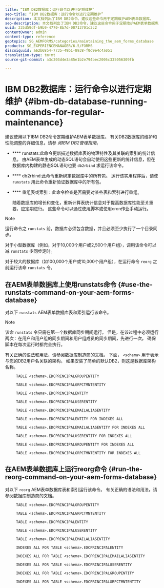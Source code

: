 ```yaml
---
title: “IBM DB2数据库：运行命令以进行定期维护”
seo-title: “IBM DB2数据库：运行命令以进行定期维护”
description: 本文档列出了IBM DB2命令，建议这些命令用于定期维护AEM表单数据库。
seo-description: 本文档列出了IBM DB2命令，建议这些命令用于定期维护AEM表单数据库。
uuid: 235d59df-b9b9-4770-8b7d-00713701c3c2
contentOwner: admin
content-type: reference
geptopics: SG_AEMFORMS/categories/maintaining_the_aem_forms_database
products: SG_EXPERIENCEMANAGER/6.5/FORMS
discoiquuid: a62b68b4-7735-49b1-8938-f0d9e4c4a051
translation-type: tm+mt
source-git-commit: a3c303d4e3a85e1b2e794bec2006c335056309fb

---
```



# IBM DB2数据库：运行命令以进行定期维护 {#ibm-db-database-running-commands-for-regular-maintenance}

建议使用以下IBM DB2命令定期维护AEM表单数据库。 有关DB2数据库的维护和性能调整的详细信息，请参 *阅IBM DB2管理指南*。

* **** runstats:此命令更新描述数据库表的物理特性及其关联的索引的统计信息。 由AEM表单生成的动态SQL语句会自动使用这些更新的统计信息，但在数据库内构建的静态SQL语句也要 `db2rbind` 求运行该命令。
* **** db2rbind:此命令重新绑定数据库中的所有包。 运行该实用程序后，请使 `runstats` 用此命令重新验证数据库中的所有包。
* **** 重组表或索引：此命令检查是否需要对某些表和索引进行重组。

   随着数据库的增长和变化，重新计算表统计信息对于提高数据库性能至关重要，应定期进行。 这些命令可以通过使用脚本或使用cron作业手动运行。

>[!NOTE]
>
>运行命令之 `runstats` 前，数据库必须包含数据，并且必须至少执行了一个目录同步。

对于小型数据库（例如，对于10,000个用户或2,500个用户组），调用该命令可以减 `runstats` 少同步定时。

对于较大的数据库（如100,000个用户或10,000个用户组），在运行命令 `reorg` 之前运行该命 `runstats` 令。

## 在AEM表单数据库上使用runstats命令 {#use-the-runstats-command-on-your-aem-forms-database}

对以下 `runstats` AEM表单数据库表和索引运行该命令。

>[!NOTE]
>
>该命 `runstats` 令只需在第一个数据库同步期间运行。 但是，在该过程中必须运行两次：在用户和用户组的同步期间和用户组成员的同步期间，先进行一次。 确保脚本在每次运行时都完全执行。

有关正确的语法和用法，请参阅数据库制造商的文档。 下面， `<schema>` 用于表示与您的DB2用户名关联的架构。 如果安装了简单的默认DB2，则这是数据库架构名称。

```as3
     TABLE <schema>.EDCPRINCIPALGROUPENTITY
 
     TABLE <schema>.EDCPRINCIPALGRPCTMNTENTITY
 
     TABLE <schema>.EDCPRINCIPALENTITY
 
     TABLE <schema>.EDCPRINCIPALUSERENTITY
 
     TABLE <schema>.EDCPRINCIPALEMAILALIASENTITY
 
     TABLE <schema>.EDCPRINCIPALENTITY FOR INDEXES ALL
 
     TABLE <schema>.EDCPRINCIPALEMAILALIASENTITY FOR INDEXES ALL
 
     TABLE <schema>.EDCPRINCIPALUSERENTITY FOR INDEXES ALL
 
     TABLE <schema>.EDCPRINCIPALGROUPENTITY FOR INDEXES ALL
 
     TABLE <schema>.EDCPRINCIPALGRPCTMNTENTITY FOR INDEXES ALL
```

## 在AEM表单数据库上运行reorg命令 {#run-the-reorg-command-on-your-aem-forms-database}

对以下 `reorg` AEM表单数据库表和索引运行该命令。 有关正确的语法和用法，请参阅数据库制造商的文档。

```as3
     TABLE <schema>.EDCPRINCIPALGROUPENTITY
 
     TABLE <schema>.EDCPRINCIPALGRPCTMNTENTITY
 
     TABLE <schema>.EDCPRINCIPALENTITY
 
     TABLE <schema>.EDCPRINCIPALUSERENTITY
 
     TABLE <schema>.EDCPRINCIPALEMAILALIASENTITY
 
     INDEXES ALL FOR TABLE <schema>.EDCPRINCIPALENTITY
 
     INDEXES ALL FOR TABLE <schema>.EDCPRINCIPALEMAILALIASENTITY
 
     INDEXES ALL FOR TABLE <schema>.EDCPRINCIPALUSERENTITY
 
     INDEXES ALL FOR TABLE <schema>.EDCPRINCIPALGROUPENTITY
 
     INDEXES ALL FOR TABLE <schema>.EDCPRINCIPALGRPCTMNTENTITY
```

